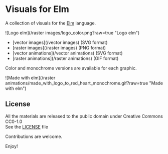 Visuals for Elm
===============

A collection of visuals for the [Elm](http://elm-lang.org/) language.

![Logo elm](/raster images/logo_color.png?raw=true "Logo elm")

- [vector images](/vector images) (SVG format)
- [raster images](/raster images) (PNG format)
- [vector animations](/vector animations) (SVG format)
- [raster animations](/raster animations) (GIF format)

Color and monochrome versions are available for each graphic.

![Made with elm](/raster animations/made_with_logo_to_red_heart_monochrome.gif?raw=true "Made with elm")


License
-------

All the materials are released to the public domain under Creative Commons CC0-1.0  
See the [LICENSE](LICENSE) file


Contributions are welcome.

Enjoy!
